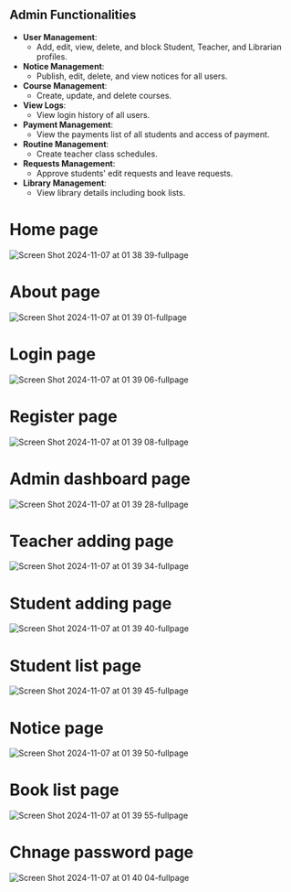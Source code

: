 ## Admin Functionalities

- **User Management**:
  - Add, edit, view, delete, and block Student, Teacher, and Librarian profiles.
- **Notice Management**:
  - Publish, edit, delete, and view notices for all users.
- **Course Management**:
  - Create, update, and delete courses.
- **View Logs**:
  - View login history of all users.
- **Payment Management**:
  - View the payments list of all students and access of payment.
- **Routine Management**:
  - Create teacher class schedules.
- **Requests Management**:
  - Approve students' edit requests and leave requests.
- **Library Management**:
  - View library details including book lists.

# Home page
![Screen Shot 2024-11-07 at 01 38 39-fullpage](https://github.com/user-attachments/assets/af88c3d8-0917-4ce3-ba39-1944e5218ff9)
# About page
![Screen Shot 2024-11-07 at 01 39 01-fullpage](https://github.com/user-attachments/assets/42909e4b-5a07-4e79-9bb1-a0bcc51f1fdf)
# Login page
![Screen Shot 2024-11-07 at 01 39 06-fullpage](https://github.com/user-attachments/assets/90e4e652-f0d2-4a71-adc0-11be4af8b27a)
# Register page
![Screen Shot 2024-11-07 at 01 39 08-fullpage](https://github.com/user-attachments/assets/167936d6-dcd8-445b-a2e1-0d1b5bdb31b1)
# Admin dashboard page
![Screen Shot 2024-11-07 at 01 39 28-fullpage](https://github.com/user-attachments/assets/12ba612e-62e2-4516-91bd-6e16cde06897)
# Teacher adding page
![Screen Shot 2024-11-07 at 01 39 34-fullpage](https://github.com/user-attachments/assets/3e24b8f0-1199-46bb-9267-735b800b3811)
# Student adding page
![Screen Shot 2024-11-07 at 01 39 40-fullpage](https://github.com/user-attachments/assets/33f2454d-2700-407d-879b-b576492db9f2)
# Student list page 
![Screen Shot 2024-11-07 at 01 39 45-fullpage](https://github.com/user-attachments/assets/83ede231-a271-4d98-85f3-b0dd46f8d208)
# Notice page
![Screen Shot 2024-11-07 at 01 39 50-fullpage](https://github.com/user-attachments/assets/f1444015-c87b-4358-b35c-8858270d00ed)
# Book list page
![Screen Shot 2024-11-07 at 01 39 55-fullpage](https://github.com/user-attachments/assets/1b7745ee-87ea-4c24-916a-e962ae5ee41b)
# Chnage password page
![Screen Shot 2024-11-07 at 01 40 04-fullpage](https://github.com/user-attachments/assets/b45c3593-a37a-4947-8e93-91fa9cb20f4f)
